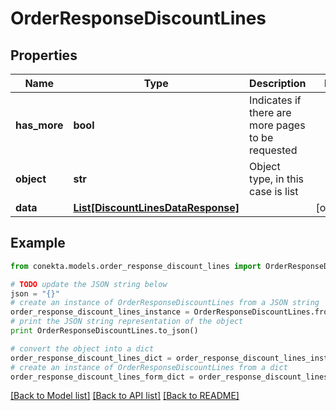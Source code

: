 # OrderResponseDiscountLines


## Properties
Name | Type | Description | Notes
------------ | ------------- | ------------- | -------------
**has_more** | **bool** | Indicates if there are more pages to be requested | 
**object** | **str** | Object type, in this case is list | 
**data** | [**List[DiscountLinesDataResponse]**](DiscountLinesDataResponse.md) |  | [optional] 

## Example

```python
from conekta.models.order_response_discount_lines import OrderResponseDiscountLines

# TODO update the JSON string below
json = "{}"
# create an instance of OrderResponseDiscountLines from a JSON string
order_response_discount_lines_instance = OrderResponseDiscountLines.from_json(json)
# print the JSON string representation of the object
print OrderResponseDiscountLines.to_json()

# convert the object into a dict
order_response_discount_lines_dict = order_response_discount_lines_instance.to_dict()
# create an instance of OrderResponseDiscountLines from a dict
order_response_discount_lines_form_dict = order_response_discount_lines.from_dict(order_response_discount_lines_dict)
```
[[Back to Model list]](../README.md#documentation-for-models) [[Back to API list]](../README.md#documentation-for-api-endpoints) [[Back to README]](../README.md)


